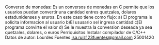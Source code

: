 Converso de monedas:
Es un conversos de monedas en C permite que los usuarios puedan convertir una cantidad entres quetzales, dolares estadunidenses y eruros. En este caso tiene como flujo:
a) El programa le solicita informacion al usuario
b)El ususario sel ingresa cantidad 
c)El programa convirte el valor
d) Se le muestra la conversion deseada ya sea quetzales, dolares, o euros
Perriquisitos
Instalar compilador de C/C++
Datos de autor:
Lourdes Fuentes 
isa.ruiz123fuentes@gmail.com
25001420

